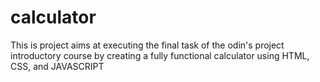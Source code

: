 # calculator
This is project aims at executing the final task of the odin's project introductory course by creating a fully functional calculator using HTML, CSS, and JAVASCRIPT
